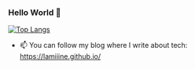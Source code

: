 ### Hello World 👋

[![Top Langs](https://github-readme-stats.vercel.app/api/top-langs/?username=Lamiiine&layout=compact)](https://github.com/anuraghazra/github-readme-stats)
- 📫 You can follow my blog where I write about tech: https://lamiiine.github.io/
